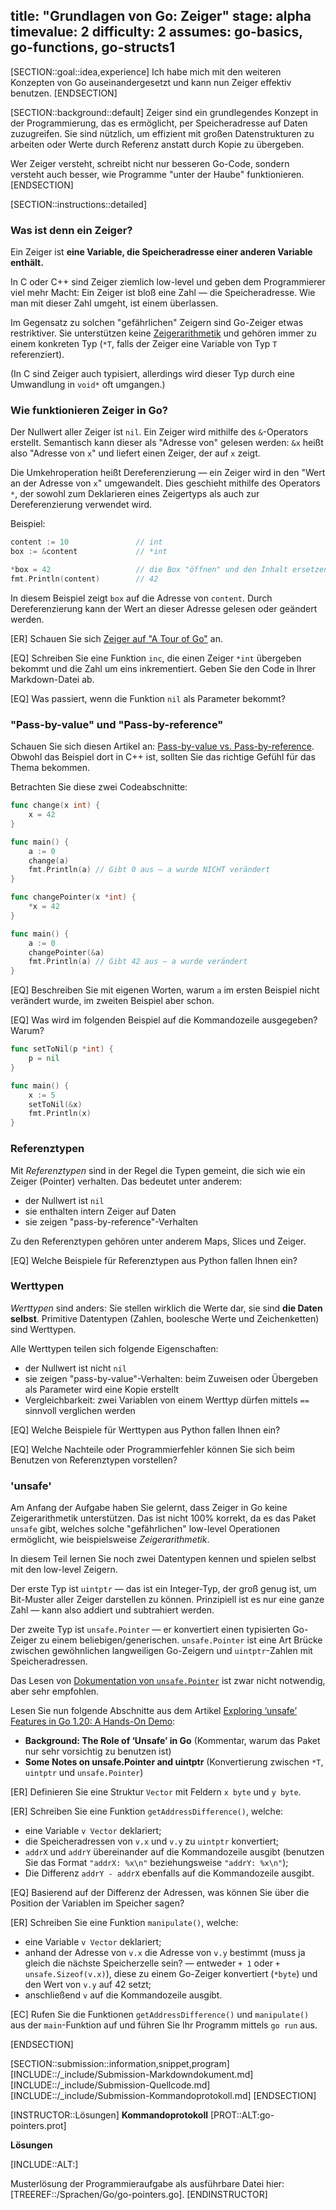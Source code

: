title: "Grundlagen von Go: Zeiger"
stage: alpha
timevalue: 2
difficulty: 2
assumes: go-basics, go-functions, go-structs1
---

[SECTION::goal::idea,experience]
Ich habe mich mit den weiteren Konzepten von Go auseinandergesetzt und kann nun
Zeiger effektiv benutzen.
[ENDSECTION]

[SECTION::background::default]
Zeiger sind ein grundlegendes Konzept in der Programmierung, das es ermöglicht, per Speicheradresse
auf Daten zuzugreifen.
Sie sind nützlich, um effizient mit großen Datenstrukturen zu arbeiten oder
Werte durch Referenz anstatt durch Kopie zu übergeben.

Wer Zeiger versteht, schreibt nicht nur besseren Go-Code, sondern versteht auch besser, 
wie Programme "unter der Haube" funktionieren.
[ENDSECTION]

[SECTION::instructions::detailed]


### Was ist denn ein Zeiger?

Ein Zeiger ist **eine Variable, die Speicheradresse einer anderen Variable enthält.**

In C oder C++ sind Zeiger ziemlich low-level und geben dem Programmierer viel mehr Macht:
Ein Zeiger ist bloß eine Zahl — die Speicheradresse.
Wie man mit dieser Zahl umgeht, ist einem überlassen.

Im Gegensatz zu solchen "gefährlichen" Zeigern sind Go-Zeiger etwas restriktiver.
Sie unterstützen keine
[Zeigerarithmetik](https://www.tutorialspoint.com/cprogramming/c_pointer_arithmetic.htm)
und gehören immer zu einem konkreten Typ
(`*T`, falls der Zeiger eine Variable von Typ `T` referenziert).

(In C sind Zeiger auch typisiert, allerdings wird dieser Typ durch eine Umwandlung 
in `void*` oft umgangen.)


### Wie funktionieren Zeiger in Go?

Der Nullwert aller Zeiger ist `nil`.
Ein Zeiger wird mithilfe des `&`-Operators erstellt.
Semantisch kann dieser als "Adresse von" gelesen werden: `&x` heißt also "Adresse von `x`"
und liefert einen Zeiger, der auf `x` zeigt.

Die Umkehroperation heißt Dereferenzierung — ein Zeiger wird in den "Wert an der Adresse von `x`"
umgewandelt.
Dies geschieht mithilfe des Operators `*`, der sowohl zum Deklarieren eines Zeigertyps als auch
zur Dereferenzierung verwendet wird.

Beispiel:

```go
content := 10               // int
box := &content             // *int

*box = 42                   // die Box "öffnen" und den Inhalt ersetzen
fmt.Println(content)        // 42
```

In diesem Beispiel zeigt `box` auf die Adresse von `content`.
Durch Dereferenzierung kann der Wert an dieser Adresse gelesen oder geändert werden.

[ER] Schauen Sie sich 
[Zeiger auf "A Tour of Go"](https://go.dev/tour/moretypes/1)
an.

[EQ] Schreiben Sie eine Funktion `inc`, die einen Zeiger `*int` übergeben bekommt und
die Zahl um eins inkrementiert. 
Geben Sie den Code in Ihrer Markdown-Datei ab.

[EQ] Was passiert, wenn die Funktion `nil` als Parameter bekommt?

<!-- time estimate: 10 min -->


### "Pass-by-value" und "Pass-by-reference"

Schauen Sie sich diesen Artikel an:
[Pass-by-value vs. Pass-by-reference](https://www.educative.io/answers/pass-by-value-vs-pass-by-reference).
Obwohl das Beispiel dort in C++ ist, sollten Sie das richtige Gefühl für das Thema bekommen.

Betrachten Sie diese zwei Codeabschnitte:
```go
func change(x int) {
	x = 42
}

func main() {
	a := 0
	change(a)
	fmt.Println(a) // Gibt 0 aus — a wurde NICHT verändert
}
```

```go
func changePointer(x *int) {
    *x = 42
}

func main() {
    a := 0
    changePointer(&a)
    fmt.Println(a) // Gibt 42 aus — a wurde verändert
}
```

[EQ] Beschreiben Sie mit eigenen Worten, warum `a` im ersten Beispiel nicht verändert 
wurde, im zweiten Beispiel aber schon.

[EQ] Was wird im folgenden Beispiel auf die Kommandozeile ausgegeben?
Warum?

```go
func setToNil(p *int) {
    p = nil
}

func main() {
    x := 5
    setToNil(&x)
    fmt.Println(x)
}
```

<!-- time estimate: 20 min -->


### Referenztypen

Mit _Referenztypen_ sind in der Regel die Typen gemeint, die sich wie ein Zeiger (Pointer)
verhalten.
Das bedeutet unter anderem:

- der Nullwert ist `nil`
- sie enthalten intern Zeiger auf Daten
- sie zeigen "pass-by-reference"-Verhalten

Zu den Referenztypen gehören unter anderem Maps, Slices und Zeiger.

[EQ] Welche Beispiele für Referenztypen aus Python fallen Ihnen ein?

<!-- time estimate: 5 min -->


### Werttypen

_Werttypen_ sind anders: Sie stellen wirklich die Werte dar, sie sind **die Daten selbst**.
Primitive Datentypen (Zahlen, boolesche Werte und Zeichenketten) sind Werttypen.

Alle Werttypen teilen sich folgende Eigenschaften:

- der Nullwert ist nicht `nil`
- sie zeigen "pass-by-value"-Verhalten: beim Zuweisen oder Übergeben als Parameter wird eine Kopie
  erstellt
- Vergleichbarkeit: zwei Variablen von einem Werttyp dürfen mittels `==` sinnvoll verglichen werden

[EQ] Welche Beispiele für Werttypen aus Python fallen Ihnen ein?

[EQ] Welche Nachteile oder Programmierfehler können Sie sich beim Benutzen von
Referenztypen vorstellen?

<!-- time estimate: 10 min -->


### 'unsafe'

Am Anfang der Aufgabe haben Sie gelernt, dass Zeiger in Go keine Zeigerarithmetik 
unterstützen.
Das ist nicht 100% korrekt, da es das Paket `unsafe` gibt, welches solche "gefährlichen"
low-level Operationen ermöglicht, wie beispielsweise _Zeigerarithmetik_.

In diesem Teil lernen Sie noch zwei Datentypen kennen und spielen selbst mit
den low-level Zeigern.

Der erste Typ ist `uintptr` — das ist ein Integer-Typ, der groß genug ist, um 
Bit-Muster aller Zeiger darstellen zu können.
Prinzipiell ist es nur eine ganze Zahl — kann also addiert und subtrahiert werden.

Der zweite Typ ist `unsafe.Pointer` — er konvertiert einen typisierten Go-Zeiger 
zu einem beliebigen/generischen.
`unsafe.Pointer` ist eine Art Brücke zwischen gewöhnlichen langweiligen Go-Zeigern 
und `uintptr`-Zahlen mit Speicheradressen.

Das Lesen von 
[Dokumentation von `unsafe.Pointer`](https://pkg.go.dev/unsafe#Pointer)
ist zwar nicht notwendig, aber sehr empfohlen.

Lesen Sie nun folgende Abschnitte aus dem Artikel
[Exploring ‘unsafe’ Features in Go 1.20: A Hands-On Demo](https://medium.com/@bradford_hamilton/exploring-unsafe-features-in-go-1-20-a-hands-on-demo-7149ba82e6e1):

- **Background: The Role of ‘Unsafe’ in Go** (Kommentar, warum das Paket nur sehr 
  vorsichtig zu benutzen ist)
- **Some Notes on unsafe.Pointer and uintptr** (Konvertierung zwischen `*T`, `uintptr` 
  und `unsafe.Pointer`)

[ER] Definieren Sie eine Struktur `Vector` mit Feldern `x byte` und `y byte`.

[ER] Schreiben Sie eine Funktion `getAddressDifference()`, welche:

- eine Variable `v Vector` deklariert;
- die Speicheradressen von `v.x` und `v.y` zu `uintptr` konvertiert;
- `addrX` und `addrY` übereinander auf die Kommandozeile ausgibt (benutzen Sie das 
  Format `"addrX: %x\n"` beziehungsweise `"addrY: %x\n"`);
- Die Differenz `addrY - addrX` ebenfalls auf die Kommandozeile ausgibt.

[EQ] Basierend auf der Differenz der Adressen, was können Sie über die Position 
der Variablen im Speicher sagen?

[ER] Schreiben Sie eine Funktion `manipulate()`, welche:

- eine Variable `v Vector` deklariert;
- anhand der Adresse von `v.x` die Adresse von `v.y` bestimmt (muss ja gleich die
  nächste Speicherzelle sein? — entweder `+ 1` oder `+ unsafe.Sizeof(v.x)`), 
  diese zu einem Go-Zeiger konvertiert (`*byte`) und den Wert von `v.y` auf 42 setzt;
- anschließend `v` auf die Kommandozeile ausgibt.

[EC] Rufen Sie die Funktionen `getAddressDifference()` und `manipulate()` aus der
`main`-Funktion auf und führen Sie Ihr Programm mittels `go run` aus.

<!-- time estimate: 20 min -->
[ENDSECTION]

[SECTION::submission::information,snippet,program]
[INCLUDE::/_include/Submission-Markdowndokument.md]
[INCLUDE::/_include/Submission-Quellcode.md]
[INCLUDE::/_include/Submission-Kommandoprotokoll.md]
[ENDSECTION]

[INSTRUCTOR::Lösungen]
**Kommandoprotokoll**
[PROT::ALT:go-pointers.prot]

**Lösungen**

[INCLUDE::ALT:]

Musterlösung der Programmieraufgabe als ausführbare Datei hier:
[TREEREF::/Sprachen/Go/go-pointers.go].
[ENDINSTRUCTOR]
